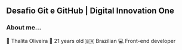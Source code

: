 ## Desafio Git e GitHub | Digital Innovation One

### About me...
👩‍ Thalita Oliveira
:woman: 21 years old
:brazil: Brazilian
:computer: Front-end developer